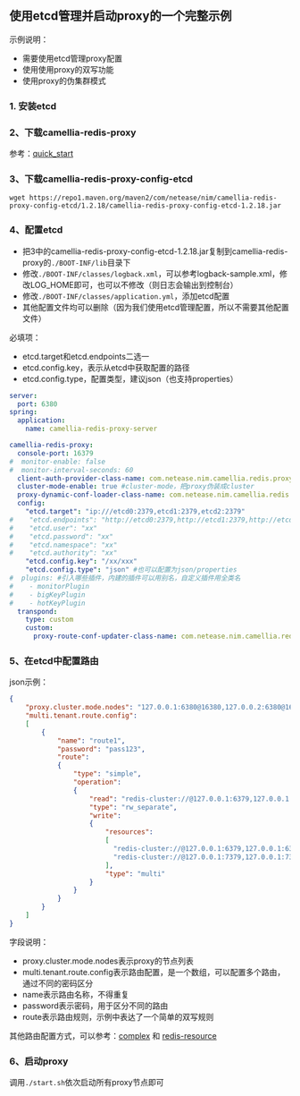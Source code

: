 

## 使用etcd管理并启动proxy的一个完整示例

示例说明：
* 需要使用etcd管理proxy配置
* 使用使用proxy的双写功能
* 使用proxy的伪集群模式

### 1. 安装etcd

### 2、下载camellia-redis-proxy
参考：[quick_start](../quickstart/quick-start-package.md)

### 3、下载camellia-redis-proxy-config-etcd

```
wget https://repo1.maven.org/maven2/com/netease/nim/camellia-redis-proxy-config-etcd/1.2.18/camellia-redis-proxy-config-etcd-1.2.18.jar
```

### 4、配置etcd

* 把3中的camellia-redis-proxy-config-etcd-1.2.18.jar复制到camellia-redis-proxy的`./BOOT-INF/lib`目录下
* 修改`./BOOT-INF/classes/logback.xml`，可以参考logback-sample.xml，修改LOG_HOME即可，也可以不修改（则日志会输出到控制台）
* 修改`./BOOT-INF/classes/application.yml`，添加etcd配置
* 其他配置文件均可以删除（因为我们使用etcd管理配置，所以不需要其他配置文件）

必填项：  
* etcd.target和etcd.endpoints二选一
* etcd.config.key，表示从etcd中获取配置的路径
* etcd.config.type，配置类型，建议json（也支持properties）


```yml
server:
  port: 6380
spring:
  application:
    name: camellia-redis-proxy-server

camellia-redis-proxy:
  console-port: 16379
#  monitor-enable: false
#  monitor-interval-seconds: 60
  client-auth-provider-class-name: com.netease.nim.camellia.redis.proxy.auth.MultiTenantClientAuthProvider
  cluster-mode-enable: true #cluster-mode，把proxy伪装成cluster
  proxy-dynamic-conf-loader-class-name: com.netease.nim.camellia.redis.proxy.config.etcd.EtcdProxyDynamicConfLoader
  config:
    "etcd.target": "ip:///etcd0:2379,etcd1:2379,etcd2:2379"
#    "etcd.endpoints": "http://etcd0:2379,http://etcd1:2379,http://etcd2:2379" #etcd.target和etcd.endpoints二选一，优先使用etcd.target
#    "etcd.user": "xx"
#    "etcd.password": "xx"
#    "etcd.namespace": "xx"
#    "etcd.authority": "xx"
    "etcd.config.key": "/xx/xxx"
    "etcd.config.type": "json" #也可以配置为json/properties
#  plugins: #引入哪些插件，内建的插件可以用别名，自定义插件用全类名
#    - monitorPlugin
#    - bigKeyPlugin
#    - hotKeyPlugin
  transpond:
    type: custom
    custom:
      proxy-route-conf-updater-class-name: com.netease.nim.camellia.redis.proxy.route.MultiTenantProxyRouteConfUpdater
```

### 5、在etcd中配置路由

json示例：
```json
{
    "proxy.cluster.mode.nodes": "127.0.0.1:6380@16380,127.0.0.2:6380@16380",
    "multi.tenant.route.config":
    [
        {
            "name": "route1",
            "password": "pass123",
            "route":
            {
                "type": "simple",
                "operation":
                {
                    "read": "redis-cluster://@127.0.0.1:6379,127.0.0.1:6378",
                    "type": "rw_separate",
                    "write":
                    {
                        "resources":
                        [
                          "redis-cluster://@127.0.0.1:6379,127.0.0.1:6378",
                          "redis-cluster://@127.0.0.1:7379,127.0.0.1:7378"
                        ],
                        "type": "multi"
                    }
                }
            }
        }
    ]
}
```

字段说明：
* proxy.cluster.mode.nodes表示proxy的节点列表
* multi.tenant.route.config表示路由配置，是一个数组，可以配置多个路由，通过不同的密码区分
* name表示路由名称，不得重复
* password表示密码，用于区分不同的路由
* route表示路由规则，示例中表达了一个简单的双写规则

其他路由配置方式，可以参考：[complex](../auth/complex.md) 和 [redis-resource](../auth/redis-resources.md)

### 6、启动proxy

调用`./start.sh`依次启动所有proxy节点即可